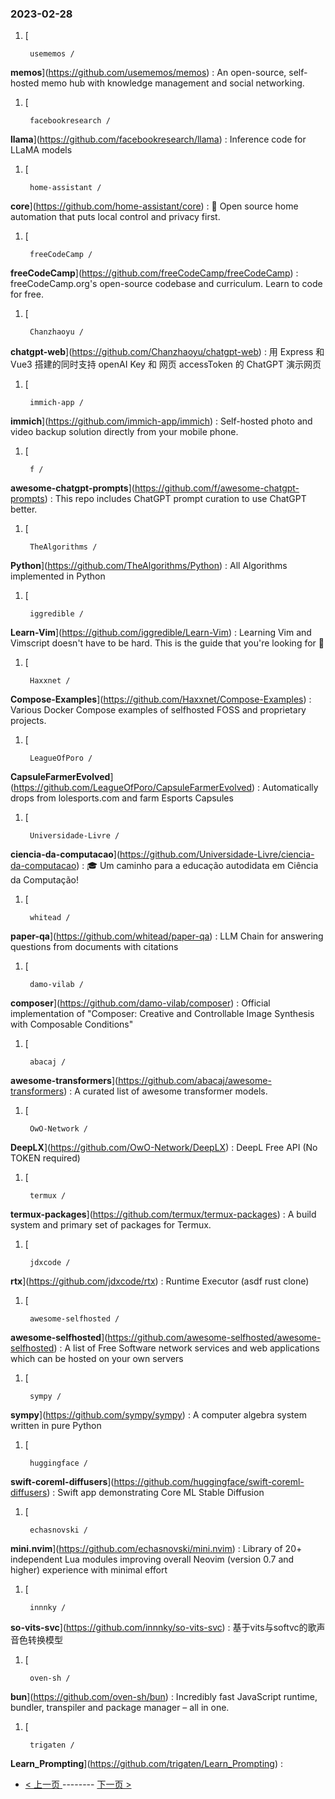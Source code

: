 ### 2023-02-28 
1. [
    

        usememos /
**memos**](https://github.com/usememos/memos) : An open-source, self-hosted memo hub with knowledge management and social networking.
1. [
    

        facebookresearch /
**llama**](https://github.com/facebookresearch/llama) : Inference code for LLaMA models
1. [
    

        home-assistant /
**core**](https://github.com/home-assistant/core) : 🏡 Open source home automation that puts local control and privacy first.
1. [
    

        freeCodeCamp /
**freeCodeCamp**](https://github.com/freeCodeCamp/freeCodeCamp) : freeCodeCamp.org's open-source codebase and curriculum. Learn to code for free.
1. [
    

        Chanzhaoyu /
**chatgpt-web**](https://github.com/Chanzhaoyu/chatgpt-web) : 用 Express 和 Vue3 搭建的同时支持 openAI Key 和 网页 accessToken 的 ChatGPT 演示网页
1. [
    

        immich-app /
**immich**](https://github.com/immich-app/immich) : Self-hosted photo and video backup solution directly from your mobile phone.
1. [
    

        f /
**awesome-chatgpt-prompts**](https://github.com/f/awesome-chatgpt-prompts) : This repo includes ChatGPT prompt curation to use ChatGPT better.
1. [
    

        TheAlgorithms /
**Python**](https://github.com/TheAlgorithms/Python) : All Algorithms implemented in Python
1. [
    

        iggredible /
**Learn-Vim**](https://github.com/iggredible/Learn-Vim) : Learning Vim and Vimscript doesn't have to be hard. This is the guide that you're looking for 📖
1. [
    

        Haxxnet /
**Compose-Examples**](https://github.com/Haxxnet/Compose-Examples) : Various Docker Compose examples of selfhosted FOSS and proprietary projects.
1. [
    

        LeagueOfPoro /
**CapsuleFarmerEvolved**](https://github.com/LeagueOfPoro/CapsuleFarmerEvolved) : Automatically drops from lolesports.com and farm Esports Capsules
1. [
    

        Universidade-Livre /
**ciencia-da-computacao**](https://github.com/Universidade-Livre/ciencia-da-computacao) : 🎓 Um caminho para a educação autodidata em Ciência da Computação!
1. [
    

        whitead /
**paper-qa**](https://github.com/whitead/paper-qa) : LLM Chain for answering questions from documents with citations
1. [
    

        damo-vilab /
**composer**](https://github.com/damo-vilab/composer) : Official implementation of "Composer: Creative and Controllable Image Synthesis with Composable Conditions"
1. [
    

        abacaj /
**awesome-transformers**](https://github.com/abacaj/awesome-transformers) : A curated list of awesome transformer models.
1. [
    

        OwO-Network /
**DeepLX**](https://github.com/OwO-Network/DeepLX) : DeepL Free API (No TOKEN required)
1. [
    

        termux /
**termux-packages**](https://github.com/termux/termux-packages) : A build system and primary set of packages for Termux.
1. [
    

        jdxcode /
**rtx**](https://github.com/jdxcode/rtx) : Runtime Executor (asdf rust clone)
1. [
    

        awesome-selfhosted /
**awesome-selfhosted**](https://github.com/awesome-selfhosted/awesome-selfhosted) : A list of Free Software network services and web applications which can be hosted on your own servers
1. [
    

        sympy /
**sympy**](https://github.com/sympy/sympy) : A computer algebra system written in pure Python
1. [
    

        huggingface /
**swift-coreml-diffusers**](https://github.com/huggingface/swift-coreml-diffusers) : Swift app demonstrating Core ML Stable Diffusion
1. [
    

        echasnovski /
**mini.nvim**](https://github.com/echasnovski/mini.nvim) : Library of 20+ independent Lua modules improving overall Neovim (version 0.7 and higher) experience with minimal effort
1. [
    

        innnky /
**so-vits-svc**](https://github.com/innnky/so-vits-svc) : 基于vits与softvc的歌声音色转换模型
1. [
    

        oven-sh /
**bun**](https://github.com/oven-sh/bun) : Incredibly fast JavaScript runtime, bundler, transpiler and package manager – all in one.
1. [
    

        trigaten /
**Learn_Prompting**](https://github.com/trigaten/Learn_Prompting) :  

- [ < 上一页 ](https://github.com/able8/github-trending-daily-record/blob/master/2023-02-27.md) -------- [ 下一页 > ](https://github.com/able8/github-trending-daily-record/blob/master/2023-03-01.md)